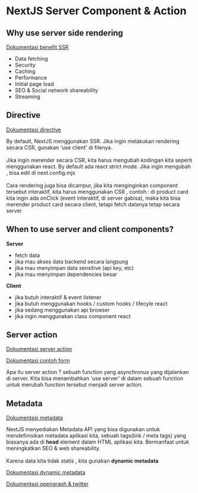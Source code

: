 # NextJS Server Component & Action

## Why use server side rendering
[Dokumentasi benefit SSR](https://nextjs.org/docs/app/building-your-application/rendering/server-components#benefits-of-server-rendering)

- Data fetching 
- Security 
- Caching 
- Performance
- Initial page load
- SEO & Social network shareability 
- Streaming

## Directive
[Dokumentasi directive](https://react.dev/reference/rsc/directives)

By default, NextJS menggunakan SSR. Jika ingin melakukan rendering secara CSR, gunakan 'use client' di filenya.
<br>
<br>
Jika ingin merender secara CSR, kita harus mengubah kodingan kita seperti menggunakan react. By default ada react strict mode. Jika ingin mengubah , bisa edit di next.config.mjs
<br>
<br>
Cara rendering juga bisa dicampur, jika kita menginginkan component tersebut interaktif, kita harus menggunakan CSR , contoh : di product card kita ingin ada onClick (event interaktif, di server gabisa), maka kita bisa merender product card secara client, tetapi fetch datanya tetap secara server

## When to use server and client components?
**Server**
- fetch data 
- jika mau akses data backend secara langsung
- jika mau menyimpan data sensitive (api key, etc)
- jika mau menyimpan dependencies besar

**Client**
- jika butuh interaktif & event listener
- jika butuh menggunakan hooks / custom hooks / lifecyle react 
- jika sedang menggunakan api browser
- jika ingin menggunakan class component react

## Server action
[Dokumentasi server action](https://nextjs.org/docs/app/building-your-application/data-fetching/server-actions-and-mutations)

[Dokumentasi contoh form](https://nextjs.org/docs/app/building-your-application/data-fetching/server-actions-and-mutations#forms)

Apa itu server action ? sebuah function yang asynchronus yang dijalankan di server. Kita bisa menambahkan 'use server' di dalam sebuah function untuk merubah function tersebut menjadi server action.

## Metadata
[Dokumentasi metadata](https://nextjs.org/docs/app/building-your-application/optimizing/metadata)

NextJS menyediakan Metadata API yang bisa digunakan untuk mendefinisikan metadata aplikasi kita, sebuah tags(link / meta tags) yang biasanya ada di **head** element dalam HTML aplikasi kita. Bermanfaat untuk meningkatkan SEO & web shareability.
<br>
<br>
Karena data kita tidak statis , kita gunakan **dynamic metadata**

[Dokumentasi dynamic metadata](https://nextjs.org/docs/app/building-your-application/optimizing/metadata#dynamic-metadata)

[Dokumentasi opengraph & twitter](https://nextjs.org/docs/app/api-reference/file-conventions/metadata/opengraph-image)



